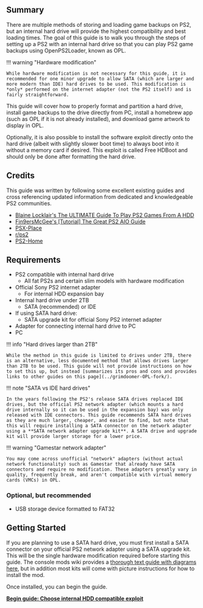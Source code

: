 ## Summary

There are multiple methods of storing and loading game backups on PS2, but an internal hard drive will provide the highest compatibility and best loading times. The goal of this guide is to walk you through the steps of setting up a PS2 with an internal hard drive so that you can play PS2 game backups using OpenPS2Loader, known as OPL.

!!! warning "Hardware modification"

    While hardware modification is not necessary for this guide, it is recommended for one minor upgrade to allow SATA (which are larger and more modern than IDE) hard drives to be used. This modification is *only* performed on the internet adapter (not the PS2 itself) and is fairly straightforward.

This guide will cover how to properly format and partition a hard drive, install game backups to the drive directly from PC, install a homebrew app (such as OPL if it is not already installed), and download game artwork to display in OPL.

Optionally, it is also possible to install the software exploit directly onto the hard drive (albeit with slightly slower boot time) to always boot into it without a memory card if desired. This exploit is called Free HDBoot and should only be done after formatting the hard drive.

## Credits

This guide was written by following some excellent existing guides and cross referencing updated information from dedicated and knowledgeable PS2 communities.

- [Blaine Locklair's The ULTIMATE Guide To Play PS2 Games From A HDD](https://www.youtube.com/watch?v=C02j3wTuJag)
- [Fin9ersMcGee's [Tutorial] The Great PS2 AIO Guide](https://www.psx-place.com/threads/tutorial-the-great-ps2-aio-guide.30219/)
- [PSX-Place](https://www.psx-place.com/)
- [r/ps2](https://www.reddit.com/r/ps2/)
- [PS2-Home](https://www.ps2-home.com/forum/app.php/portal)

## Requirements

- PS2 compatible with internal hard drive
    - All fat PS2s and certain slim models with hardware modification
- Official Sony PS2 internet adapter
    - For internal HDD expansion bay
- Internal hard drive under 2TB
    - SATA (recommended) or IDE
- If using SATA hard drive:
    - SATA upgrade kit for official Sony PS2 internet adapter
- Adapter for connecting internal hard drive to PC
- PC

!!! info "Hard drives larger than 2TB"

    While the method in this guide is limited to drives under 2TB, there is an alternative, less documented method that allows drives larger than 2TB to be used. This guide will not provide instructions on how to set this up, but instead [summarizes its pros and cons and provides links to other guides on this page](../grimdoomer-OPL-fork/).

!!! note "SATA vs IDE hard drives"

    In the years following the PS2's release SATA drives replaced IDE drives, but the official PS2 network adapter (which mounts a hard drive internally so it can be used in the expansion bay) was only released with IDE connectors. This guide recommends SATA hard drives as they are much larger, cheaper, and easier to find, but note that this will require installing a SATA connector on the network adapter using a **SATA network adapter upgrade kit**. A SATA drive and upgrade kit will provide larger storage for a lower price.

!!! warning "Gamestar network adapter"

    You may come across unofficial "network" adapters (without actual network functionality) such as Gamestar that already have SATA connectors and require no modification. These adapters greatly vary in quality, frequently break, and aren't compatible with virtual memory cards (VMCs) in OPL.

### Optional, but recommended

- USB storage device formatted to FAT32

## Getting Started

If you are planning to use a SATA hard drive, you must first install a SATA connector on your official PS2 network adapter using a SATA upgrade kit. This will be the single hardware modification required before starting this guide. The console mods wiki provides a [thorough text guide with diagrams here](https://consolemods.org/wiki/PS2:SATA_Board_for_LAN_Adapter), but in addition most kits will come with picture instructions for how to install the mod.

Once installed, you can begin the guide.

[**Begin guide: Choose internal HDD compatible exploit**](../internal-hdd-exploits/) 